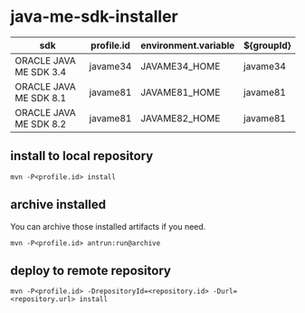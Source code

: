 # java-me-sdk-installer

|sdk                   |profile.id|environment.variable|${groupId}|
|----------------------|:--------:|--------------------|-----------------|
|ORACLE JAVA ME SDK 3.4|javame34  |JAVAME34_HOME       |javame34         |
|ORACLE JAVA ME SDK 8.1|javame81  |JAVAME81_HOME       |javame81         |
|ORACLE JAVA ME SDK 8.2|javame81  |JAVAME82_HOME       |javame81         |

## install to local repository
````
mvn -P<profile.id> install
````

## archive installed
You can archive those installed artifacts if you need.
````
mvn -P<profile.id> antrun:run@archive
````

## deploy to remote repository
````
mvn -P<profile.id> -DrepositoryId=<repository.id> -Durl=<repository.url> install
````
